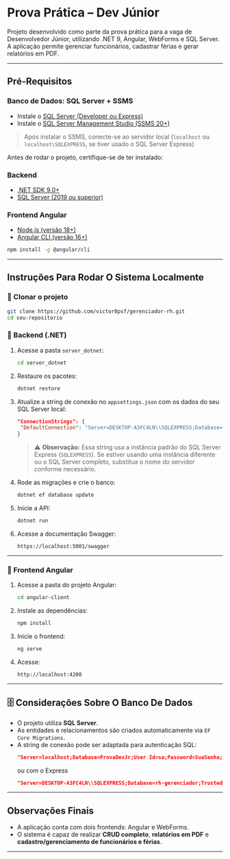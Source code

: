 #  Prova Prática – Dev Júnior

Projeto desenvolvido como parte da prova prática para a vaga de Desenvolvedor Júnior, utilizando .NET 9, Angular, WebForms e SQL Server. A aplicação permite gerenciar funcionários, cadastrar férias e gerar relatórios em PDF.

---

##  Pré-Requisitos

### Banco de Dados: SQL Server + SSMS

- Instale o [SQL Server (Developer ou Express)](https://www.microsoft.com/pt-br/sql-server/sql-server-downloads)  
- Instale o [SQL Server Management Studio (SSMS 20+)](https://learn.microsoft.com/pt-br/sql/ssms/download-sql-server-management-studio-ssms)

> Após instalar o SSMS, conecte-se ao servidor local (`localhost` ou `localhost\SQLEXPRESS`, se tiver usado o SQL Server Express)

Antes de rodar o projeto, certifique-se de ter instalado:

### Backend
- [.NET SDK 9.0+](https://dotnet.microsoft.com/download/dotnet/9.0)
- [SQL Server (2019 ou superior)](https://www.microsoft.com/pt-br/sql-server/sql-server-downloads)

### Frontend Angular
- [Node.js (versão 18+)](https://nodejs.org/)
- [Angular CLI (versão 16+)](https://angular.io/cli)
```bash
npm install -g @angular/cli
```

---

## Instruções Para Rodar O Sistema Localmente

### 🔹 Clonar o projeto
```bash
git clone https://github.com/victor0psf/gerenciador-rh.git
cd seu-repositorio
```

### 🔹 Backend (.NET)

1. Acesse a pasta `server_dotnet`:
   ```bash
   cd server_dotnet
   ```

2. Restaure os pacotes:
   ```bash
   dotnet restore
   ```

3. Atualize a string de conexão no `appsettings.json` com os dados do seu SQL Server local:
   ```json
   "ConnectionStrings": {
    "DefaultConnection": "Server=DESKTOP-A3FC4LN\\SQLEXPRESS;Database=rh-gerenciador;Trusted_Connection=True;TrustServerCertificate=True"
   }
   ```
   > ⚠️ **Observação:** Essa string usa a instância padrão do SQL Server Express (`SQLEXPRESS`). Se estiver usando uma instância diferente ou o SQL Server completo, substitua o nome do servidor conforme necessário.

4. Rode as migrações e crie o banco:
   ```bash
   dotnet ef database update
   ```

5. Inicie a API:
   ```bash
   dotnet run
   ```

6. Acesse a documentação Swagger:
   ```
   https://localhost:5001/swagger
   ```

---

### 🔹 Frontend Angular

1. Acesse a pasta do projeto Angular:
   ```bash
   cd angular-client
   ```

2. Instale as dependências:
   ```bash
   npm install
   ```

3. Inicie o frontend:
   ```bash
   ng serve
   ```

4. Acesse:
   ```
   http://localhost:4200
   ```

---

## 🗄️ Considerações Sobre O Banco De Dados

- O projeto utiliza **SQL Server**.
- As entidades e relacionamentos são criados automaticamente via `EF Core Migrations`.
- A string de conexão pode ser adaptada para autenticação SQL:
  ```json
  "Server=localhost;Database=ProvaDevJr;User Id=sa;Password=SuaSenha;"
  ```
  ou com o Express
  ```json
  "Server=DESKTOP-A3FC4LN\\SQLEXPRESS;Database=rh-gerenciador;Trusted_Connection=True;TrustServerCertificate=True"
  ```

---

## Observações Finais

- A aplicação conta com dois frontends: Angular e WebForms.
- O sistema é capaz de realizar **CRUD completo**, **relatórios em PDF** e **cadastro/gerenciamento de funcionários e férias**.

---
